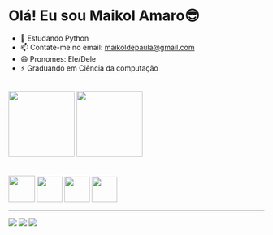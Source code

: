<h1>Olá! Eu sou Maikol Amaro😎</h1>

- 🌱 Estudando Python
- 📫 Contate-me no email: maikoldepaula@gmail.com
- 😄 Pronomes: Ele/Dele
- ⚡ Graduando em Ciência da computação 
<br>
<div>
  <img height="130px" src="https://github-readme-stats.vercel.app/api?username=Maikol031&layout=compact&show_icons=true&theme=tokyonight"/>
  <img height="130px" src="https://github-readme-stats.vercel.app/api/top-langs/?username=Maikol031&layout=compact&langs_count=16&theme=tokyonight"/>
</div>
<div>
<br>
<br>
  <img width="52" src="https://cdn.jsdelivr.net/gh/devicons/devicon/icons/python/python-original.svg" />
  <img width="50" src="https://cdn.jsdelivr.net/gh/devicons/devicon/icons/html5/html5-original.svg"/>
  <img width="50" src="https://cdn.jsdelivr.net/gh/devicons/devicon/icons/css3/css3-original.svg" />
  <img width="50" src="https://cdn.jsdelivr.net/gh/devicons/devicon/icons/javascript/javascript-original.svg" />


</div>
  <hr>
 
<div>
  <a href = "mailto:maikoldepaula@gmail.com"><img src="https://img.shields.io/badge/Gmail-D14836?style=for-the-badge&logo=gmail&logoColor=white" target="blank"></a>
  <a href = "https://www.linkedin.com/in/maikol-amaro-075b48175/"><img src="https://img.shields.io/badge/LinkedIn-0077B5?style=for-the-badge&logo=linkedin&logoColor=white" target="blank"></a>
  <a href = "https://instagram.com/maikol_fz?igshid=YmMyMTA2M2Y="><img src="https://img.shields.io/badge/Instagram-E4405F?style=for-the-badge&logo=instagram&logoColor=white" target="blank"></a>

</div>
  
